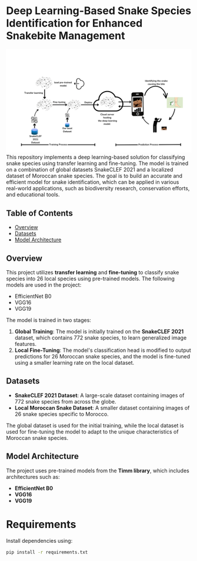 # Deep Learning-Based Snake Species Identification for Enhanced Snakebite Management
![Alt text](https://github.com/MouradOuzziki/Snake-ID-DeepLearning/blob/766d280510e95e1458ae545664bd3829174563d2/image%20of%20snake.png)
This repository implements a deep learning-based solution for classifying snake species using transfer learning and fine-tuning. The model is trained on a combination of global datasets SnakeCLEF 2021 and a localized dataset of Moroccan snake species. The goal is to build an accurate and efficient model for snake identification, which can be applied in various real-world applications, such as biodiversity research, conservation efforts, and educational tools.

## Table of Contents

- [Overview](#overview)
- [Datasets](#datasets)
- [Model Architecture](#model-architecture)
  

## Overview

This project utilizes **transfer learning** and **fine-tuning** to classify snake species into 26 local species using pre-trained models. The following models are used in the project:

- EfficientNet B0
- VGG16
- VGG19

The model is trained in two stages:
1. **Global Training**: The model is initially trained on the **SnakeCLEF 2021** dataset, which contains 772 snake species, to learn generalized image features.
2. **Local Fine-Tuning**: The model's classification head is modified to output predictions for 26 Moroccan snake species, and the model is fine-tuned using a smaller learning rate on the local dataset.

## Datasets

- **SnakeCLEF 2021 Dataset**: A large-scale dataset containing images of 772 snake species from across the globe.
- **Local Moroccan Snake Dataset**: A smaller dataset containing images of 26 snake species specific to Morocco.

The global dataset is used for the initial training, while the local dataset is used for fine-tuning the model to adapt to the unique characteristics of Moroccan snake species.

## Model Architecture

The project uses pre-trained models from the **Timm library**, which includes architectures such as:

- **EfficientNet B0**
- **VGG16**
- **VGG19**

# Requirements

Install dependencies using:

```bash
pip install -r requirements.txt
```

